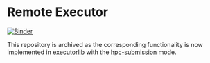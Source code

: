 # Remote Executor
[![Binder](https://mybinder.org/badge_logo.svg)](https://mybinder.org/v2/gh/pyiron-dev/remote-executor/HEAD?labpath=example.ipynb)

This repository is archived as the corresponding functionality is now implemented in [executorlib](https://github.com/pyiron/executorlib) with the [hpc-submission](https://executorlib.readthedocs.io/en/latest/2-hpc-submission.html#slurm) mode.
